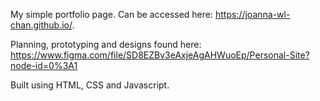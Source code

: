 My simple portfolio page. Can be accessed here: https://joanna-wl-chan.github.io/.

Planning, prototyping and designs found here: https://www.figma.com/file/SD8EZBv3eAxjeAgAHWuoEp/Personal-Site?node-id=0%3A1

Built using HTML, CSS and Javascript.
